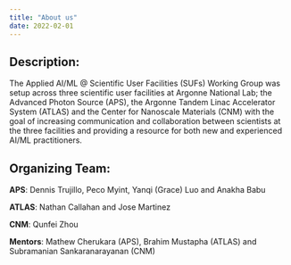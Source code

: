 ```yaml
---
title: "About us"
date: 2022-02-01
---
```


## Description:

The Applied AI/ML @ Scientific User Facilities (SUFs) Working Group was setup across three scientific user facilities at Argonne National Lab; the Advanced Photon Source (APS), the Argonne Tandem Linac Accelerator System (ATLAS) and the Center for Nanoscale Materials (CNM) with the goal of increasing communication and collaboration between scientists at the three facilities and providing a resource for both new and experienced AI/ML practitioners. 


## Organizing Team: 

**APS**: Dennis Trujillo, Peco Myint, Yanqi (Grace) Luo and Anakha Babu 

**ATLAS**: Nathan Callahan and Jose Martinez 

**CNM**: Qunfei Zhou

 
**Mentors**: Mathew Cherukara (APS), Brahim Mustapha (ATLAS) and Subramanian Sankaranarayanan (CNM) 
